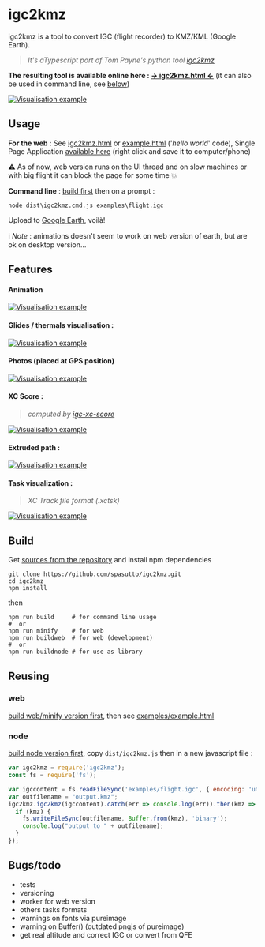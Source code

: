 # igc2kmz
igc2kmz is a tool to convert IGC (flight recorder) to KMZ/KML (Google Earth).

> *It's aTypescript port of Tom Payne's python tool [igc2kmz](https://github.com/twpayne/igc2kmz)*

**The resulting tool is available online here : [&#x2192; igc2kmz.html &#x2190;](https://spasutto.github.io/igc2kmz/igc2kmz.html)** (it can also be used in command line, see [below](#usage))

[![Visualisation example](doc/output_MtBlanc.jpg?raw=true)](doc/output_MtBlanc.jpg?raw=true)

## Usage
**For the web** : See [igc2kmz.html](igc2kmz.html) or [example.html](examples/example.html) ('*hello world*' code), Single Page Application [available here](https://spasutto.github.io/igc2kmz/dist/igc2kmz_spa.html) (right click and save it to computer/phone)

:warning: As of now, web version runs on the UI thread and on slow machines or with big flight it can block the page for some time :boom:

**Command line** : [build first](#build) then on a prompt :
```
node dist\igc2kmz.cmd.js examples\flight.igc
```
Upload to [Google Earth](https://earth.google.com/web/), voilà!

:information_source: *Note* : animations doesn't seem to work on web version of earth, but are ok on desktop version...

## Features
#### Animation
[![Visualisation example](doc/animation.webp?raw=true)](doc/animation.webp?raw=true)
#### Glides / thermals visualisation :
[![Visualisation example](doc/thermals_glides.jpg?raw=true)](doc/thermals_glides.jpg?raw=true)
#### Photos (placed at GPS position)
[![Visualisation example](doc/inline_photos.jpg?raw=true)](doc/inline_photos.jpg?raw=true)
#### XC Score :
> *computed by [igc-xc-score](https://github.com/mmomtchev/igc-xc-score)*

[![Visualisation example](doc/xc_score.jpg?raw=true)](doc/xc_score.jpg?raw=true)
#### Extruded path :
[![Visualisation example](doc/extruded_path.jpg?raw=true)](doc/extruded_path.jpg?raw=true)
#### Task visualization :
> *XC Track file format (.xctsk)*

[![Visualisation example](doc/task.jpg?raw=true)](doc/task.jpg?raw=true)

## Build
Get [sources from the repository](https://github.com/spasutto/igc2kmz) and install npm dependencies
```
git clone https://github.com/spasutto/igc2kmz.git
cd igc2kmz
npm install
```
then
```
npm run build     # for command line usage
#  or
npm run minify    # for web
npm run buildweb  # for web (development)
#  or
npm run buildnode # for use as library
```

## Reusing
### web

[build web/minify version first](#build), then see [examples/example.html](https://github.com/spasutto/igc2kmz/blob/master/examples/example.html)

### node
[build node version first](#build), copy `dist/igc2kmz.js` then in a new javascript file :
```javascript
var igc2kmz = require('igc2kmz');
const fs = require('fs');

var igccontent = fs.readFileSync('examples/flight.igc', { encoding: 'utf8', flag: 'r' });
var outfilename = "output.kmz";
igc2kmz.igc2kmz(igccontent).catch(err => console.log(err)).then(kmz => {
  if (kmz) {
    fs.writeFileSync(outfilename, Buffer.from(kmz), 'binary');
    console.log("output to " + outfilename);
  }
});
```

## Bugs/todo
 - tests
 - versioning
 - worker for web version
 - others tasks formats
 - warnings on fonts via pureimage
 - warning on Buffer() (outdated pngjs of pureimage)
 - get real altitude and correct IGC or convert from QFE


